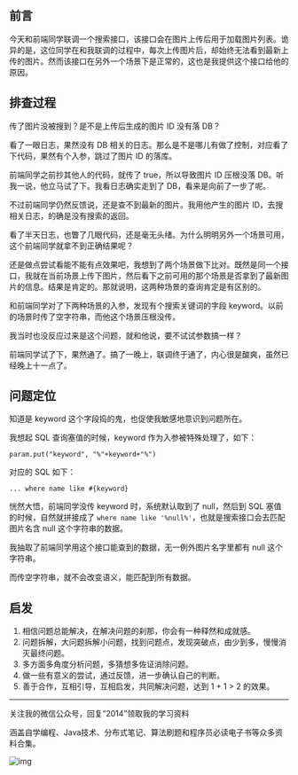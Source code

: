 ## 前言



今天和前端同学联调一个搜索接口，该接口会在图片上传后用于加载图片列表。诡异的是，这位同学在和我联调的过程中，每次上传图片后，却始终无法看到最新上传的图片。然而该接口在另外一个场景下是正常的，这也是我提供这个接口给他的原因。



## 排查过程



传了图片没被搜到？是不是上传后生成的图片 ID 没有落 DB？



看了一眼日志，果然没有 DB 相关的日志。那么是不是哪儿有做了控制，对应看了下代码，果然有个入参，跳过了图片 ID 的落库。



前端同学之前抄其他人的代码，就传了 true，所以导致图片 ID 压根没落 DB。听我一说，他立马试了下。我看日志确实走到了 DB，看来是向前了一步了呢。



不过前端同学仍然反馈说，还是查不到最新的图片。我用他产生的图片 ID，去搜相关日志，的确是没有搜索的返回。



看了半天日志，也瞥了几眼代码，还是毫无头绪。为什么明明另外一个场景可用，这个前端同学就拿不到正确结果呢？



还是做点尝试看能不能有点效果吧，我想到了两个场景做下比对。既然是同一个接口，我就在当前场景上传下图片，然后看下之前可用的那个场景是否拿到了最新图片的信息。结果是肯定的。那就说明，这两种场景的查询肯定是有区别的。



和前端同学对了下两种场景的入参，发现有个搜索关键词的字段 keyword。以前的场景时传了空字符串，而他这个场景压根没传。



我当时也没反应过来是这个问题，就和他说，要不试试参数搞一样？



前端同学试了下，果然通了。搞了一晚上，联调终于通了，内心很是酸爽，虽然已经晚上十一点了。



## 问题定位



知道是 keyword 这个字段捣的鬼，也促使我敏感地意识到问题所在。



我想起 SQL 查询塞值的时候，keyword 作为入参被特殊处理了，如下：



```
param.put("keyword", "%"+keyword+"%")
```



对应的 SQL 如下：



```
... where name like #{keyword}
```



恍然大悟，前端同学没传 keyword 时，系统默认取到了 null，然后到 SQL 塞值的时候，自然就拼接成了 `where name like '%null%'`，也就是搜索接口会去匹配图片名含 null 这个字符串的数据。



我抽取了前端同学用这个接口能查到的数据，无一例外图片名字里都有 null 这个字符串。



而传空字符串，就不会改变语义，能匹配到所有数据。



## 启发



1. 相信问题总能解决，在解决问题的刹那，你会有一种释然和成就感。
2. 问题拆解，大问题拆解小问题，找到问题点，发现突破点，由少到多，慢慢消灭最终问题。
3. 多方面多角度分析问题，多猜想多佐证消除问题。
4. 做一些有意义的尝试，通过反馈，进一步确认自己的判断。
5. 善于合作，互相引导，互相启发，共同解决问题，达到 1 + 1 > 2 的效果。



------

关注我的微信公众号，回复“2014”领取我的学习资料

涵盖自学编程、Java技术、分布式笔记、算法刷题和程序员必读电子书等众多资料合集。



![img](https://tva1.sinaimg.cn/large/0081Kckwgy1gk9zwboeblj30u00u0e3v.jpg)